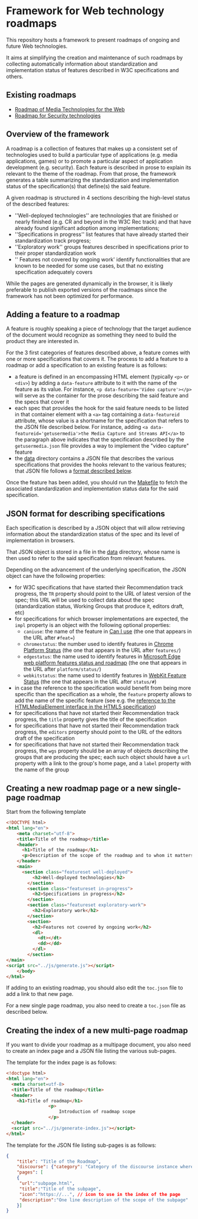 # Framework for Web technology roadmaps

This repository hosts a framework to present roadmaps of ongoing and future Web technologies.

It aims at simplifying the creation and maintenance of such roadmaps by collecting automatically information about standardization and implementation status of features described in W3C specifications and others.

## Existing roadmaps
* [Roadmap of Media Technologies for the Web](https://w3c.github.io/media-web-roadmap/media/)
* [Roadmap for Security technologies](https://w3c.github.io/media-web-roadmap/security/)

## Overview of the framework

A roadmap is a collection of features that makes up a consistent set of technologies used to build a particular type of applications (e.g. media applications, games) or to promote a particular aspect of application development (e.g. security). Each feature is described in prose to explain its relevant to the theme of the roadmap. From that prose, the framework generates a table summarizing the standardization and implementation status of the specification(s) that define(s) the said feature.

A given roadmap is structured in 4 sections describing the high-level status of the described features:
* ''Well-deployed technologies'' are technologies that are finished or nearly finished (e.g. CR and beyond in the W3C Rec track) and that have already found significant adoption among implementations;
* ''Specifications in progress'' list features that have already started their standardization track progress;
* ''Exploratory work'' groups features described in specifications prior to their proper standardization work
* '' Features not covered by ongoing work' identify functionalities that are known to be needed for some use cases, but that no existing specification adequately covers

While the pages are generated dynamically in the browser, it is likely preferable to publish exported versions of the roadmaps since the framework has not been optimized for performance.

## Adding a feature to a roadmap

A feature is roughly speaking a piece of technology that the target audience of the document would recognize as something they need to build the product they are interested in.

For the 3 first categories of features described above, a feature comes with one or more specifications that covers it. The process to add a feature to a roadmap or add a specification to an existing feature is as follows:
* a feature is defined in an encompassing HTML element (typically `<p>` or `<div>`) by adding a `data-feature` attribute to it with the name of the feature as its value. For instance, `<p data-feature='Video capture'></p>` will serve as the container for the prose describing the said feature and the specs that cover it
* each spec that provides the hook for the said feature needs to be listed in that container element with a `<a>` tag containing a `data-featureid` attribute, whose value is a shortname for the specification that refers to the JSON file described below. For instance, adding `<a data-featureid='getusermedia'>the Media Capture and Streams API</a>` to the paragraph above indicates that the specification described by the `getusermedia.json` file provides a way to implement the "video capture" feature
* the [data](data/) directory contains a JSON file that describes the various specifications that provides the hooks relevant to the various features; that JSON file follows a [format described below](#json-format-for-describing-specifications).

Once the feature has been added, you should run the [Makefile](Makefile) to fetch the associated standardization and implementation status data for the said specification.

## JSON format for describing specifications

Each specification is described by a JSON object that will allow retrieving information about the standardization status of the spec and its level of implementation in browsers.

That JSON object is stored in a file in the [data](data/) directory, whose name is then used to refer to the said specification from relevant features.

Depending on the advancement of the underlying specification, the JSON object can have the following properties:
* for W3C specifications that have started their Recommendation track progress, the `TR` property should point to the URL of latest version of the spec; this URL will be used to collect data about the spec (standardization status, Working Groups that produce it, editors draft, etc)
* for specifications for which browser implementations are expected, the `impl` property is an object with the following optional properties:
  * `caniuse`: the name of the feature in [Can I use](http://caniuse.com/) (the one that appears in the URL after `#feat=`)
  * `chromestatus`: the number used to identify features in [Chrome Platform Status](https://www.chromestatus.com/features) (the one that appears in the URL after `features/`)
  * `edgestatus`: the name used to identify features in [Microsoft Edge web platform features status and roadmap](https://developer.microsoft.com/en-us/microsoft-edge/platform/status/) (the one that appears in the URL after `platform/status/`)
  * `webkitstatus`: the name used to identify features in [WebKit Feature Status](https://webkit.org/status/) (the one that appears in the URL after `status/#`)
* in case the reference to the specification would benefit from being more specific than the specification as a whole, the `feature` property allows to add the name of the specific feature (see e.g. the [reference to the HTMLMediaElement interface in the HTML5 specification](data/htmlmediaelement.json))
* for specifications that have not started their Recommendation track progress, the `title` property gives the title of the specification
* for specifications that have not started their Recommendation track progress, the `editors` property should point to the URL of the editors draft of the specification
* for specifications that have not started their Recommendation track progress, the `wgs` property should be an array of objects describing the groups that are producing the spec; each such object should have a `url` property with a link to the group's home page, and a `label` property with the name of the group

## Creating a new roadmap page or a new single-page roadmap
Start from the following template
```html
<!DOCTYPE html>
<html lang="en">
    <meta charset="utf-8">
    <title>Title of the roadmap</title>
    <header>
      <h1>Title of the roadmap</h1>
      <p>Description of the scope of the roadmap and to whom it matters</p>
    </header>
    <main>
      <section class="featureset well-deployed">
          <h2>Well-deployed technologies</h2>
        </section>
        <section class="featureset in-progress">
          <h2>Specifications in progress</h2>
        </section>
        <section class="featureset exploratory-work">
          <h2>Exploratory work</h2>
        </section>
        <section>
          <h2>Features not covered by ongoing work</h2>
          <dl>
            <dt></dt>
            <dd></dd>
          </dl>
        </section>
</main>
<script src="../js/generate.js"></script>
    </body>
</html>

```
If adding to an existing roadmap, you should also edit the `toc.json` file to add a link to that new page.

For a new single page roadmap, you also need to create a `toc.json` file as described below.

## Creating the index of a new multi-page roadmap
If you want to divide your roadmap as a multipage document, you also need to create an index page and a JSON file listing the various sub-pages.

The template for the index page is as follows:
```html
<!doctype html>
<html lang="en">
  <meta charset=utf-8>
  <title>Title of the roadmap</title>
  <header>
    <h1>Title of roadmap</h1>
                <p>
                    Introduction of roadmap scope
                </p>
  </header>
  <script src="../js/generate-index.js"></script>
</html>
```

The template for the JSON file listing sub-pages is as follows:
```json
{
    "title": "Title of the Roadmap",
    "discourse": {"category": "Category of the discourse instance where to post suggestions for new feature (leave empty if none)", "url": "https://discourse.wicg.io/"},
    "pages": [
    {
     "url":"subpage.html",
     "title":"Title of the subpage",
     "icon":"https://...", // icon to use in the index of the page
     "description":"One line description of the scope of the subpage"
    }]
}
```